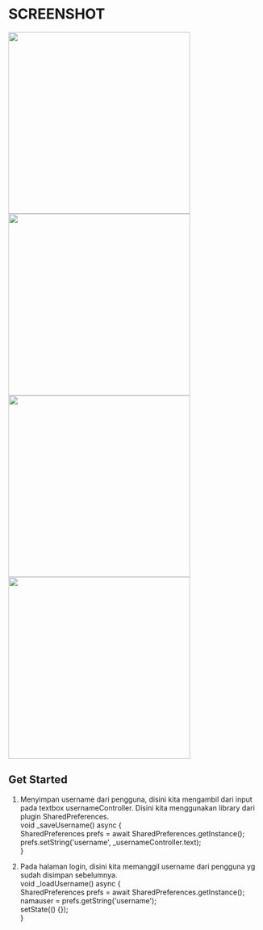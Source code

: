 # SCREENSHOT

<image src="https://github.com/user-attachments/assets/409cb2b6-1c79-48d5-a107-64f44391a684" height="360"/>
<image src="https://github.com/user-attachments/assets/9ea0527e-5c39-486d-ad66-cbeaca6ecfe6" height="360"/>
<image src="https://github.com/user-attachments/assets/c0dd7a6c-5c8f-4ffc-93b4-1dd9d5df2363" height="360"/>
<image src="https://github.com/user-attachments/assets/2dac81a5-63f9-41f8-a0f2-ed50cf12c799" height="360"/>

## Get Started
1. Menyimpan username dari pengguna, disini kita mengambil dari input pada textbox usernameController. Disini kita menggunakan library dari plugin SharedPreferences.<br/>
  void _saveUsername() async {<br/>
    SharedPreferences prefs = await SharedPreferences.getInstance();<br/>
    prefs.setString('username', _usernameController.text);<br/>
  }<br/>

2. Pada halaman login, disini kita memanggil username dari pengguna yg sudah disimpan sebelumnya.<br/>
   void _loadUsername() async {<br/>
    SharedPreferences prefs = await SharedPreferences.getInstance();<br/>
    namauser = prefs.getString('username');<br/>
    setState(() {});<br/>
  }<br/>
